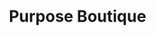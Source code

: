 ---
title: "Purpose Boutique"
url: /kirkland/purpose-boutique-120th-avenue-northeast/
shop: clothes
---